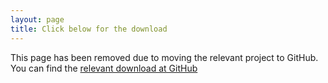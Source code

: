 ```yaml
---
layout: page
title: Click below for the download
---
```


This page has been removed due to moving the relevant project to GitHub. You can find the
[relevant download at GitHub][gh-download-swizzle]

  [gh-download-swizzle]: https://github.com/mscharley/so-1535392/zipball/master
